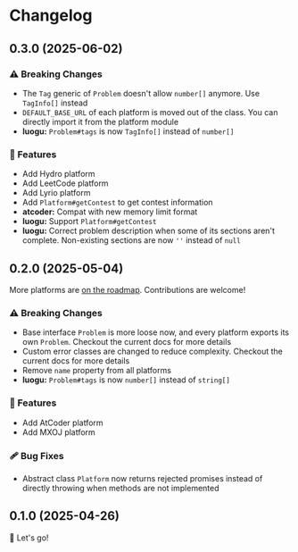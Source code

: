 # Changelog

## 0.3.0 (2025-06-02)

### ⚠️ Breaking Changes

- The `Tag` generic of `Problem` doesn't allow `number[]` anymore. Use `TagInfo[]` instead
- `DEFAULT_BASE_URL` of each platform is moved out of the class. You can directly import it from the platform module
- **luogu:** `Problem#tags` is now `TagInfo[]` instead of `number[]`

### 🚀 Features

- Add Hydro platform
- Add LeetCode platform
- Add Lyrio platform
- Add `Platform#getContest` to get contest information
- **atcoder:** Compat with new memory limit format
- **luogu:** Support `Platform#getContest`
- **luogu:** Correct problem description when some of its sections aren't complete. Non-existing sections are now `''` instead of `null`

## 0.2.0 (2025-05-04)

More platforms are [on the roadmap](https://github.com/un-oj/core/issues/3). Contributions are welcome!

### ⚠️ Breaking Changes

- Base interface `Problem` is more loose now, and every platform exports its own `Problem`. Checkout the current docs for more details
- Custom error classes are changed to reduce complexity. Checkout the current docs for more details
- Remove `name` property from all platforms
- **luogu:** `Problem#tags` is now `number[]` instead of `string[]`

### 🚀 Features

- Add AtCoder platform
- Add MXOJ platform

### 🩹 Bug Fixes

- Abstract class `Platform` now returns rejected promises instead of directly throwing when methods are not implemented

## 0.1.0 (2025-04-26)

🚀 Let's go!
